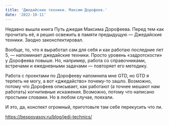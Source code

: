 ```yaml
---
title: 'Джедайские техники. Максим Дорофеев.'
date: '2022-10-11'
---
```


Недавно вышла книга Путь джедая Максима Дорофеева. Перед тем как прочитать её, я решил освежить в памяти предыдущую — Джедайские техники. Заодно законспектировал.

Вообще, то, что я выработал сам для себя и как работаю последние лет 5, — напоминает джедайские техники. Просто уровень «задротскости» у Дорофеева повыше. Но, например, работа со справочниками, встречами и ежедневными задачами — повторяет его методику.

Работа с проектами по Дорофееву напомнила мне GTD, но GTD я терпеть не могу, а вот «джедайство» почему-то зашло. Возможно, потому что Дорофеев описывает, как работают (а точнее мешают нам работать) когнитивные искажения. Возможно, потому что написано простыми словами. Но в любом случае, поехали.

И это, да, конспект огромный, приготовьте там себе перекусить что ли.

https://bespoyasov.ru/blog/jedi-technics/
